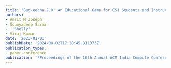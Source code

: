 ```yaml
---
title: 'Bug-eecha 2.0: An Educational Game for CS1 Students and Instructors'
authors:
- Amrit M Joseph
- Soumyadeep Sarma
- ' Shelly'
- Viraj Kumar
date: '2023-01-01'
publishDate: '2024-08-02T17:28:45.811373Z'
publication_types:
- paper-conference
publication: '*Proceedings of the 16th Annual ACM India Compute Conference*'
---
```

